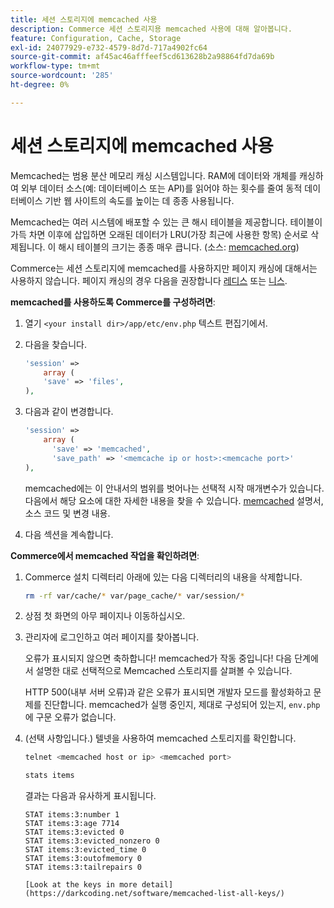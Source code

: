 ```yaml
---
title: 세션 스토리지에 memcached 사용
description: Commerce 세션 스토리지용 memcached 사용에 대해 알아봅니다.
feature: Configuration, Cache, Storage
exl-id: 24077929-e732-4579-8d7d-717a4902fc64
source-git-commit: af45ac46afffeef5cd613628b2a98864fd7da69b
workflow-type: tm+mt
source-wordcount: '285'
ht-degree: 0%

---
```


# 세션 스토리지에 memcached 사용

Memcached는 범용 분산 메모리 캐싱 시스템입니다. RAM에 데이터와 개체를 캐싱하여 외부 데이터 소스(예: 데이터베이스 또는 API)를 읽어야 하는 횟수를 줄여 동적 데이터베이스 기반 웹 사이트의 속도를 높이는 데 종종 사용됩니다.

Memcached는 여러 시스템에 배포할 수 있는 큰 해시 테이블을 제공합니다. 테이블이 가득 차면 이후에 삽입하면 오래된 데이터가 LRU(가장 최근에 사용한 항목) 순서로 삭제됩니다. 이 해시 테이블의 크기는 종종 매우 큽니다. (소스: [memcached.org](https://www.memcached.org/))

Commerce는 세션 스토리지에 memcached를 사용하지만 페이지 캐싱에 대해서는 사용하지 않습니다. 페이지 캐싱의 경우 다음을 권장합니다 [레디스](../cache/redis-pg-cache.md) 또는 [니스](../cache/config-varnish.md).

**memcached를 사용하도록 Commerce를 구성하려면**:

1. 열기 `<your install dir>/app/etc/env.php` 텍스트 편집기에서.
1. 다음을 찾습니다.

   ```php
   'session' =>
       array (
       'save' => 'files',
   ),
   ```

1. 다음과 같이 변경합니다.

   ```php
   'session' =>
       array (
         'save' => 'memcached',
         'save_path' => '<memcache ip or host>:<memcache port>'
   ),
   ```

   memcached에는 이 안내서의 범위를 벗어나는 선택적 시작 매개변수가 있습니다. 다음에서 해당 요소에 대한 자세한 내용을 찾을 수 있습니다. [memcached](https://www.php.net/manual/en/memcached.sessions.php) 설명서, 소스 코드 및 변경 내용.

1. 다음 섹션을 계속합니다.

**Commerce에서 memcached 작업을 확인하려면**:

1. Commerce 설치 디렉터리 아래에 있는 다음 디렉터리의 내용을 삭제합니다.

   ```bash
   rm -rf var/cache/* var/page_cache/* var/session/*
   ```

1. 상점 첫 화면의 아무 페이지나 이동하십시오.

1. 관리자에 로그인하고 여러 페이지를 찾아봅니다.

   오류가 표시되지 않으면 축하합니다! memcached가 작동 중입니다! 다음 단계에서 설명한 대로 선택적으로 Memcached 스토리지를 살펴볼 수 있습니다.

   HTTP 500(내부 서버 오류)과 같은 오류가 표시되면 개발자 모드를 활성화하고 문제를 진단합니다. memcached가 실행 중인지, 제대로 구성되어 있는지, `env.php` 에 구문 오류가 없습니다.

1. (선택 사항입니다.) 텔넷을 사용하여 memcached 스토리지를 확인합니다.

   ```bash
   telnet <memcached host or ip> <memcached port>
   ```

   ```bash
   stats items
   ```

   결과는 다음과 유사하게 표시됩니다.

   ```terminal
   STAT items:3:number 1
   STAT items:3:age 7714
   STAT items:3:evicted 0
   STAT items:3:evicted_nonzero 0
   STAT items:3:evicted_time 0
   STAT items:3:outofmemory 0
   STAT items:3:tailrepairs 0
   
   [Look at the keys in more detail](https://darkcoding.net/software/memcached-list-all-keys/)
   ```
